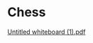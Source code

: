 # Chess
[Untitled whiteboard (1).pdf](https://github.com/user-attachments/files/18222459/Untitled.whiteboard.1.pdf)
